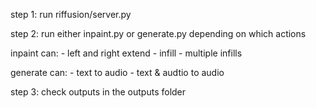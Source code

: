 step 1: run riffusion/server.py

step 2: run either inpaint.py or generate.py depending on which actions 

inpaint can:
    - left and right extend
    - infill
    - multiple infills

generate can:
    - text to audio
    - text & audtio to audio

step 3: check outputs in the outputs folder